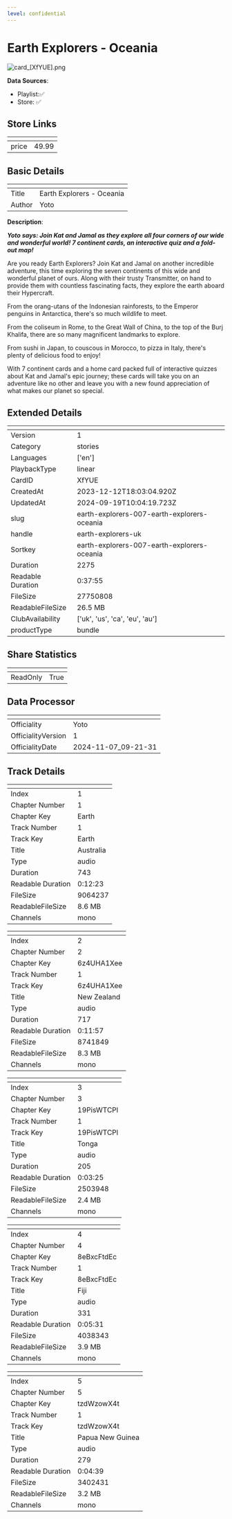 ```yaml
---
level: confidential
---
```

# Earth Explorers - Oceania

![card_[XfYUE].png](../../img/cards/card_[XfYUE].png)

**Data Sources**: 

- Playlist:✅
- Store: ✅


## Store Links

| <!-- --> | <!-- --> |
| - | - |
| price | 49.99 |


## Basic Details

| <!-- --> | <!-- --> |
| - | - |
| Title | Earth Explorers - Oceania |
| Author | Yoto |

**Description**:

_**Yoto says: Join Kat and Jamal as they explore all four corners of our wide and wonderful world! 7 continent cards, an interactive quiz and a fold-out map!**_

Are you ready Earth Explorers? Join Kat and Jamal on another incredible adventure, this time exploring the seven continents of this wide and wonderful planet of ours. Along with their trusty Transmitter, on hand to provide them with countless fascinating facts, they explore the earth aboard their Hypercraft.

  
From the orang-utans of the Indonesian rainforests, to the Emperor penguins in Antarctica, there's so much wildlife to meet.

  
From the coliseum in Rome, to the Great Wall of China, to the top of the Burj Khalifa, there are so many magnificent landmarks to explore.

  
From sushi in Japan, to couscous in Morocco, to pizza in Italy, there's plenty of delicious food to enjoy!

  
With 7 continent cards and a home card packed full of interactive quizzes about Kat and Jamal's epic journey; these cards will take you on an adventure like no other and leave you with a new found appreciation of what makes our planet so special.


## Extended Details

| <!-- --> | <!-- --> |
| - | - |
| Version | 1 |
| Category | stories |
| Languages | ['en'] |
| PlaybackType | linear |
| CardID | XfYUE |
| CreatedAt | 2023-12-12T18:03:04.920Z |
| UpdatedAt | 2024-09-19T10:04:19.723Z |
| slug | earth-explorers-007-earth-explorers-oceania |
| handle | earth-explorers-uk |
| Sortkey | earth-explorers-007-earth-explorers-oceania |
| Duration | 2275 |
| Readable Duration | 0:37:55 |
| FileSize | 27750808 |
| ReadableFileSize | 26.5 MB |
| ClubAvailability | ['uk', 'us', 'ca', 'eu', 'au'] |
| productType | bundle |


## Share Statistics

| <!-- --> | <!-- --> |
| - | - |
| ReadOnly | True |


## Data Processor

| <!-- --> | <!-- --> |
| - | - |
| Officiality | Yoto
| OfficialityVersion | 1
| OfficialityDate | 2024-11-07_09-21-31


## Track Details

| <!-- --> | <!-- --> |
| - | - |
| Index | 1 |
| Chapter Number | 1 |
| Chapter Key | Earth |
| Track Number | 1 |
| Track Key | Earth |
| Title | Australia |
| Type | audio |
| Duration | 743 |
| Readable Duration | 0:12:23 |
| FileSize | 9064237 |
| ReadableFileSize | 8.6 MB |
| Channels | mono |

| <!-- --> | <!-- --> |
| - | - |
| Index | 2 |
| Chapter Number | 2 |
| Chapter Key | 6z4UHA1Xee |
| Track Number | 1 |
| Track Key | 6z4UHA1Xee |
| Title | New Zealand |
| Type | audio |
| Duration | 717 |
| Readable Duration | 0:11:57 |
| FileSize | 8741849 |
| ReadableFileSize | 8.3 MB |
| Channels | mono |

| <!-- --> | <!-- --> |
| - | - |
| Index | 3 |
| Chapter Number | 3 |
| Chapter Key | 19PisWTCPl |
| Track Number | 1 |
| Track Key | 19PisWTCPl |
| Title | Tonga |
| Type | audio |
| Duration | 205 |
| Readable Duration | 0:03:25 |
| FileSize | 2503948 |
| ReadableFileSize | 2.4 MB |
| Channels | mono |

| <!-- --> | <!-- --> |
| - | - |
| Index | 4 |
| Chapter Number | 4 |
| Chapter Key | 8eBxcFtdEc |
| Track Number | 1 |
| Track Key | 8eBxcFtdEc |
| Title | Fiji |
| Type | audio |
| Duration | 331 |
| Readable Duration | 0:05:31 |
| FileSize | 4038343 |
| ReadableFileSize | 3.9 MB |
| Channels | mono |

| <!-- --> | <!-- --> |
| - | - |
| Index | 5 |
| Chapter Number | 5 |
| Chapter Key | tzdWzowX4t |
| Track Number | 1 |
| Track Key | tzdWzowX4t |
| Title | Papua New Guinea  |
| Type | audio |
| Duration | 279 |
| Readable Duration | 0:04:39 |
| FileSize | 3402431 |
| ReadableFileSize | 3.2 MB |
| Channels | mono |

